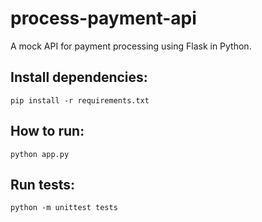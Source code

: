 # process-payment-api

A mock API for payment processing using Flask in Python.

## Install dependencies:
`pip install -r requirements.txt`

## How to run:
`python app.py`

## Run tests:
`python -m unittest tests`
